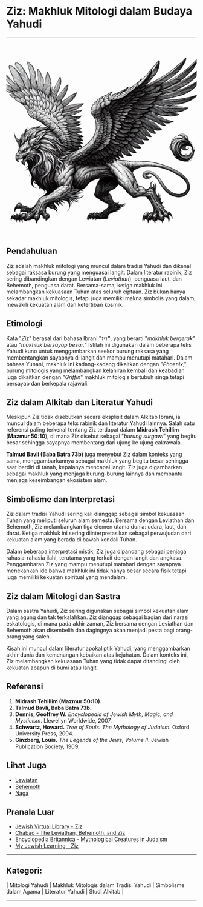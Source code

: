 # Ziz: Makhluk Mitologi dalam Budaya Yahudi

---

![Ilustrasi Gambar Makhluk Mitologi Ziz](konten/img/makhluk_mitologi/ziz.jpg)

## Pendahuluan

Ziz adalah makhluk mitologi yang muncul dalam tradisi Yahudi dan dikenal sebagai raksasa burung yang menguasai langit. Dalam literatur rabinik, Ziz sering dibandingkan dengan Lewiatan (_Leviathan_), penguasa laut, dan Behemoth, penguasa darat. Bersama-sama, ketiga makhluk ini melambangkan kekuasaan Tuhan atas seluruh ciptaan. Ziz bukan hanya sekadar makhluk mitologis, tetapi juga memiliki makna simbolis yang dalam, mewakili kekuatan alam dan ketertiban kosmik.

## Etimologi

Kata "_Ziz_" berasal dari bahasa Ibrani **"זיז"**, yang berarti "_makhluk bergerak_" atau "_makhluk bersayap besar._" Istilah ini digunakan dalam beberapa teks Yahudi kuno untuk menggambarkan seekor burung raksasa yang membentangkan sayapnya di langit dan mampu menutupi matahari. Dalam bahasa Yunani, makhluk ini kadang-kadang dikaitkan dengan "_Phoenix_," burung mitologis yang melambangkan kelahiran kembali dan keabadian juga dikaitkan dengan "_Griffin_" makhluk mitologis bertubuh singa tetapi bersayap dan berkepala rajawali.

## Ziz dalam Alkitab dan Literatur Yahudi

Meskipun Ziz tidak disebutkan secara eksplisit dalam Alkitab Ibrani, ia muncul dalam beberapa teks rabinik dan literatur Yahudi lainnya. Salah satu referensi paling terkenal tentang Ziz terdapat dalam **Midrash Tehillim** (**Mazmur 50:10**), di mana Ziz disebut sebagai "_burung surgawi_" yang begitu besar sehingga sayapnya membentang dari ujung ke ujung cakrawala.

**Talmud Bavli (Baba Batra 73b)** juga menyebut Ziz dalam konteks yang sama, menggambarkannya sebagai makhluk yang begitu besar sehingga saat berdiri di tanah, kepalanya mencapai langit. Ziz juga digambarkan sebagai makhluk yang menjaga burung-burung lainnya dan membantu menjaga keseimbangan ekosistem alam.

## Simbolisme dan Interpretasi

Ziz dalam tradisi Yahudi sering kali dianggap sebagai simbol kekuasaan Tuhan yang meliputi seluruh alam semesta. Bersama dengan Leviathan dan Behemoth, Ziz melambangkan tiga elemen utama dunia: udara, laut, dan darat. Ketiga makhluk ini sering diinterpretasikan sebagai perwujudan dari kekuatan alam yang berada di bawah kendali Tuhan.

Dalam beberapa interpretasi mistik, Ziz juga dipandang sebagai penjaga rahasia-rahasia ilahi, terutama yang terkait dengan langit dan angkasa. Penggambaran Ziz yang mampu menutupi matahari dengan sayapnya menekankan ide bahwa makhluk ini tidak hanya besar secara fisik tetapi juga memiliki kekuatan spiritual yang mendalam.

## Ziz dalam Mitologi dan Sastra

Dalam sastra Yahudi, Ziz sering digunakan sebagai simbol kekuatan alam yang agung dan tak terkalahkan. Ziz dianggap sebagai bagian dari narasi eskatologis, di mana pada akhir zaman, Ziz bersama dengan Leviathan dan Behemoth akan disembelih dan dagingnya akan menjadi pesta bagi orang-orang yang saleh. 

Kisah ini muncul dalam literatur apokaliptik Yahudi, yang menggambarkan akhir dunia dan kemenangan kebaikan atas kejahatan. Dalam konteks ini, Ziz melambangkan kekuasaan Tuhan yang tidak dapat ditandingi oleh kekuatan apapun di bumi atau langit.

## Referensi

1. **Midrash Tehillim (Mazmur 50:10).**
2. **Talmud Bavli, Baba Batra 73b.**
3. **Dennis, Geoffrey W.** *Encyclopedia of Jewish Myth, Magic, and Mysticism*. Llewellyn Worldwide, 2007.
4. **Schwartz, Howard.** *Tree of Souls: The Mythology of Judaism*. Oxford University Press, 2004.
5. **Ginzberg, Louis.** *The Legends of the Jews, Volume II*. Jewish Publication Society, 1909.

## Lihat Juga

- [Lewiatan](konten/kategori/makhluk_mitologi/lewiatan.md)
- [Behemoth](konten/kategori/makhluk_mitologi/behemoth.md)
- [Naga](konten/kategori/makhluk_mitologi/naga.md)

## Pranala Luar

- [Jewish Virtual Library - Ziz](https://www.jewishvirtuallibrary.org/ziz)
- [Chabad - The Leviathan, Behemoth, and Ziz](https://www.chabad.org/library/article_cdo/aid/5146886/jewish/The-Leviathan-Behemoth-and-Ziz.htm)
- [Encyclopedia Britannica - Mythological Creatures in Judaism](https://www.britannica.com/topic/Judaism/Mythology-and-legends)
- [My Jewish Learning - Ziz](https://www.myjewishlearning.com/article/ziz/)

---

## Kategori:
| Mitologi Yahudi | Makhluk Mitologis dalam Tradisi Yahudi | Simbolisme dalam Agama | Literatur Yahudi | Studi Alkitab |

---
